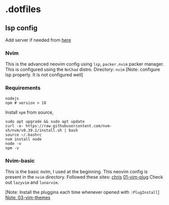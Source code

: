 # .dotfiles

## lsp config
Add server if needed from [here](https://github.com/neovim/nvim-lspconfig/blob/master/doc/server_configurations.md)

### Nvim
This is the advanced neovim config using `lsp`, `packer.nvim` packer manager. This is configured using the `NvChad` distro.
Directory: `nvim`
[Note: configure lsp properly. It is not configured well]

### Requirements
```
nodejs
npm # version > 18
```
Install `npm` from source,
```
sudo apt upgrade && sudo apt update
curl -o- https://raw.githubusercontent.com/nvm-sh/nvm/v0.39.1/install.sh | bash
source ~/.bashrc
nvm install node
node -v
npm -v
```

### Nvim-basic
This is the basic nvim, I used at the beginning. This neovim config is present in the `nvim` directory.
Followed these sites:
[chris](https://www.chiarulli.me/neovim/3)
[01-vim-plug](https://www.chiarulli.me/Neovim/01-vim-plug/)
Check out `lazyvim` and `lunarvim`.

[Note: Install the pluggins each time whenever opened with `:PlugInstall`]
[Note: 03-vim-themes](https://www.chiarulli.me/Neovim/03-vim-themes/)
